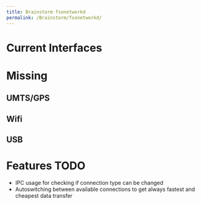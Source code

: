```yaml
---
title: Brainstorm fsonetworkd
permalink: /Brainstorm/fsonetworkd/
---
```


Current Interfaces
==================

Missing
=======

UMTS/GPS
--------

Wifi
----

USB
---

Features TODO
=============

-   IPC usage for checking if connection type can be changed
-   Autoswitching between available connections to get always fastest and cheapest data transfer
